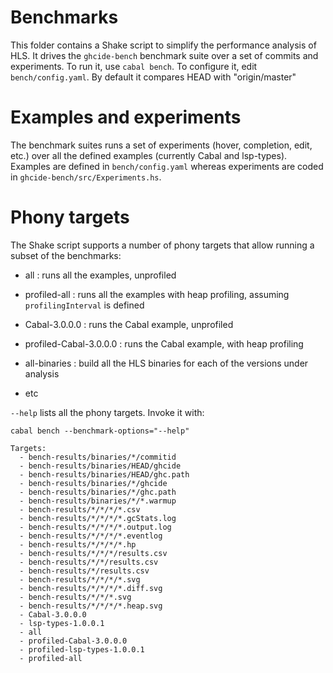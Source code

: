 
# Benchmarks

This folder contains a Shake script to simplify the performance analysis of HLS.
It drives the `ghcide-bench` benchmark suite over a set of commits and experiments.
To run it, use `cabal bench`.
To configure it, edit `bench/config.yaml`.
By default it compares HEAD with "origin/master"

# Examples and experiments

The benchmark suites runs a set of experiments (hover, completion, edit, etc.)
over all the defined examples (currently Cabal and lsp-types). Examples are defined
in `bench/config.yaml` whereas experiments are coded in `ghcide-bench/src/Experiments.hs`.

# Phony targets

The Shake script supports a number of phony targets that allow running a subset of the benchmarks:

* all
:  runs all the examples, unprofiled

* profiled-all
:  runs all the examples with heap profiling, assuming `profilingInterval` is defined

* Cabal-3.0.0.0
:  runs the Cabal example, unprofiled

* profiled-Cabal-3.0.0.0
:  runs the Cabal example, with heap profiling

* all-binaries
:  build all the HLS binaries for each of the versions under analysis

* etc

`--help` lists all the phony targets. Invoke it with:

    cabal bench --benchmark-options="--help"

```
Targets:
  - bench-results/binaries/*/commitid
  - bench-results/binaries/HEAD/ghcide
  - bench-results/binaries/HEAD/ghc.path
  - bench-results/binaries/*/ghcide
  - bench-results/binaries/*/ghc.path
  - bench-results/binaries/*/*.warmup
  - bench-results/*/*/*/*.csv
  - bench-results/*/*/*/*.gcStats.log
  - bench-results/*/*/*/*.output.log
  - bench-results/*/*/*/*.eventlog
  - bench-results/*/*/*/*.hp
  - bench-results/*/*/*/results.csv
  - bench-results/*/*/results.csv
  - bench-results/*/results.csv
  - bench-results/*/*/*/*.svg
  - bench-results/*/*/*/*.diff.svg
  - bench-results/*/*/*.svg
  - bench-results/*/*/*/*.heap.svg
  - Cabal-3.0.0.0
  - lsp-types-1.0.0.1
  - all
  - profiled-Cabal-3.0.0.0
  - profiled-lsp-types-1.0.0.1
  - profiled-all
  ```
